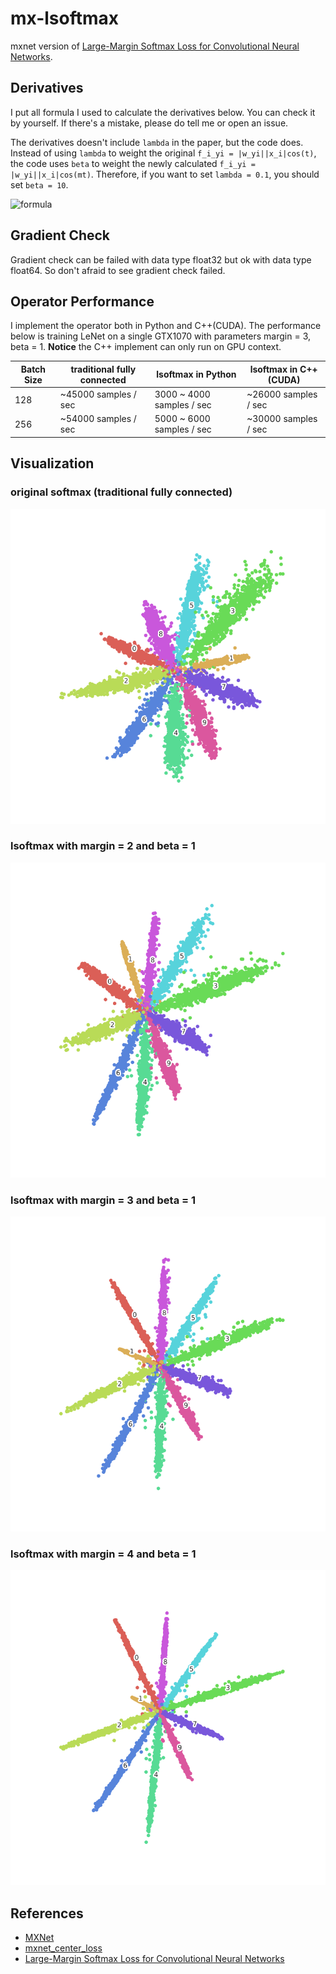 mx-lsoftmax
===========

mxnet version of [Large-Margin Softmax Loss for Convolutional Neural Networks][lsoftmax].

## Derivatives

I put all formula I used to calculate the derivatives below. You can check it by yourself. If there's a mistake, please do tell me or open an issue.

The derivatives doesn't include `lambda` in the paper, but the code does. Instead of using `lambda` to weight the original `f_i_yi = |w_yi||x_i|cos(t)`, the code uses `beta` to weight the newly calculated `f_i_yi = |w_yi||x_i|cos(mt)`. Therefore, if you want to set `lambda = 0.1`, you should set `beta = 10`.

![formula](imgs/formula.jpg)

## Gradient Check

Gradient check can be failed with data type float32 but ok with data type float64. So don't afraid to see gradient check failed.

## Operator Performance

I implement the operator both in Python and C++(CUDA). The performance below is training LeNet on a single GTX1070 with parameters margin = 3, beta = 1. **Notice** the C++ implement can only run on GPU context.

|Batch Size     |traditional fully connected    |lsoftmax in Python         |lsoftmax in C++(CUDA)      |
|---------------|-------------------------------|---------------------------|---------------------------|
|128            |~45000 samples / sec           |3000 ~ 4000 samples / sec  |~26000 samples / sec       |
|256            |~54000 samples / sec           |5000 ~ 6000 samples / sec  |~30000 samples / sec       |

## Visualization

### original softmax (traditional fully connected)

![lsoftmax-margin-1](imgs/mnist-lsoftmax-margin-1.png)

### lsoftmax with margin = 2 and beta = 1

![lsoftmax-margin-2](imgs/mnist-lsoftmax-margin-2.png)

### lsoftmax with margin = 3 and beta = 1

![lsoftmax-margin-3](imgs/mnist-lsoftmax-margin-3.png)

### lsoftmax with margin = 4 and beta = 1

![lsoftmax-margin-4](imgs/mnist-lsoftmax-margin-4.png)

## References

- [MXNet](mxnet)
- [mxnet_center_loss](mxnet-center-loss)
- [Large-Margin Softmax Loss for Convolutional Neural Networks][lsoftmax]


[mxnet]: https://github.com/dmlc/mxnet
[lsoftmax]: https://arxiv.org/pdf/1612.02295.pdf
[mxnet-center-loss]: https://github.com/pangyupo/mxnet_center_loss
